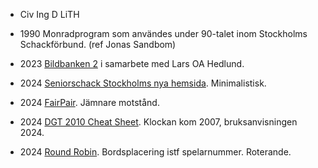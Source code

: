 * Civ Ing D LiTH

* 1990 Monradprogram som användes under 90-talet inom Stockholms Schackförbund. (ref Jonas Sandbom)
* 2023 [Bildbanken 2](https://storage.googleapis.com/bildbank2/index.html?query=Seniorschack) i samarbete med Lars OA Hedlund.
* 2024 [Seniorschack Stockholms nya hemsida](https://christernilsson.github.io/SeniorSchack/SeniorSchack_Stockholm). Minimalistisk.
* 2024 [FairPair](https://christernilsson.github.io/SeniorSchack/SeniorSchack_Stockholm/Xperiment/F%C3%B6redrag/FairPair/). Jämnare motstånd.
* 2024 [DGT 2010 Cheat Sheet](https://christernilsson.github.io/SeniorSchack/SeniorSchack_Stockholm/Xperiment/F%C3%B6redrag/DGT_2010_-_Cheat_Sheet/). Klockan kom 2007, bruksanvisningen 2024.
* 2024 [Round Robin](Round_Robin). Bordsplacering istf spelarnummer. Roterande.

